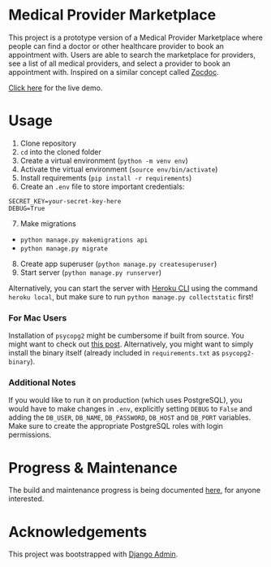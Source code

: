 # Medical Provider Marketplace

This project is a prototype version of a Medical Provider Marketplace where people can find a doctor or other healthcare provider to book an appointment with. Users are able to search the marketplace for providers, see a list of all medical providers, and select a provider to book an appointment with. Inspired on a similar concept called [Zocdoc](https://www.zocdoc.com).

[Click here](https://mpm-django-backend.herokuapp.com) for the live demo.

# Usage

1. Clone repository
2. `cd` into the cloned folder
3. Create a virtual environment (`python -m venv env`)
4. Activate the virtual environment (`source env/bin/activate`)
5. Install requirements (`pip install -r requirements`)
6. Create an `.env` file to store important credentials:

```
SECRET_KEY=your-secret-key-here
DEBUG=True
```

7. Make migrations

  - `python manage.py makemigrations api`
  - `python manage.py migrate`

8. Create app superuser (`python manage.py createsuperuser`)
9. Start server (`python manage.py runserver`)

Alternatively, you can start the server with [Heroku CLI](https://devcenter.heroku.com/articles/heroku-cli) using the command `heroku local`, but make sure to run `python manage.py collectstatic` first!

### For Mac Users

Installation of `psycopg2` might be cumbersome if built from source. You might want to check out [this post](https://stackoverflow.com/questions/9678408/cant-install-psycopg2-with-pip-in-virtualenv-on-mac-os-x-10-7). Alternatively, you might want to simply install the binary itself (already included in `requirements.txt` as `psycopg2-binary`).

### Additional Notes

If you would like to run it on production (which uses PostgreSQL), you would have to make changes in `.env`, explicitly setting `DEBUG` to `False` and adding the `DB_USER`, `DB_NAME`, `DB_PASSWORD`, `DB_HOST` and `DB_PORT` variables. Make sure to create the appropriate PostgreSQL roles with login permissions.

# Progress & Maintenance

The build and maintenance progress is being documented [here](https://trello.com/b/u6mFQulW/medical-provider-marketplace), for anyone interested.

# Acknowledgements

This project was bootstrapped with [Django Admin](https://docs.djangoproject.com/en/3.1/ref/django-admin/).
